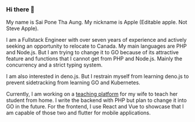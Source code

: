 ### Hi there 👋

My name is Sai Pone Tha Aung. My nickname is Apple (Editable apple. Not Steve Apple).

I am a Fullstack Engineer with over seven years of experience and actively seeking an opportunity to relocate to Canada.
My main languages are PHP and Node.js. But I am trying to change it to GO because of its attractive feature and functions that I cannot get from PHP and Node.js. Mainly the concurrency and a strict typing system.

I am also interested in deno.js. But I restrain myself from learning deno.js to prevent sidetracking from learning GO and Kubernetes.

Currently, I am working on a [teaching platform](https://github.com/Meaple-Education/) for my wife to teach her student from home.
I write the backend with PHP but plan to change it into GO in the future.
For the frontend, I use React and Vue to showcase that I am capable of those two and flutter for mobile applications.
<!--
**saiponethaaung/saiponethaaung** is a ✨ _special_ ✨ repository because its `README.md` (this file) appears on your GitHub profile.

Here are some ideas to get you started:

- 🔭 I’m currently working on ...
- 🌱 I’m currently learning ...
- 👯 I’m looking to collaborate on ...
- 🤔 I’m looking for help with ...
- 💬 Ask me about ...
- 📫 How to reach me: ...
- 😄 Pronouns: ...
- ⚡ Fun fact: ...
-->
